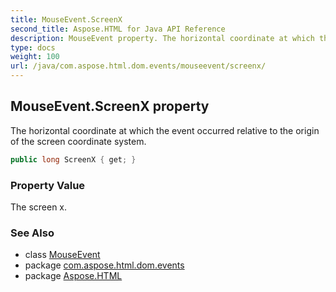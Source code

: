```yaml
---
title: MouseEvent.ScreenX
second_title: Aspose.HTML for Java API Reference
description: MouseEvent property. The horizontal coordinate at which the event occurred relative to the origin of the screen coordinate system
type: docs
weight: 100
url: /java/com.aspose.html.dom.events/mouseevent/screenx/
---
```

## MouseEvent.ScreenX property

The horizontal coordinate at which the event occurred relative to the origin of the screen coordinate system.

```java
public long ScreenX { get; }
```

### Property Value

The screen x.

### See Also

* class [MouseEvent](../)
* package [com.aspose.html.dom.events](../../../com.aspose.html.dom.events/)
* package [Aspose.HTML](../../../)
